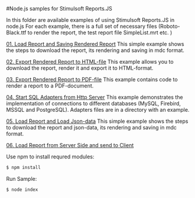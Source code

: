 #Node.js samples for Stimulsoft Reports.JS

In this folder are available examples of using Stimulsoft Reports.JS in node.js
For each example, there is a full set of necessary files (Roboto-Black.ttf to render the report, the test report file SimpleList.mrt etc. )

[01. Load Report and Saving Rendered Report](https://github.com/stimulsoft/Samples-JS/tree/master/Node.js/01.%20Load%20Report%20and%20Saving%20Rendered%20Report)
This simple example shows the steps to download the report, its rendering and saving in mdc format.

[02. Export Rendered Report to HTML-file](https://github.com/stimulsoft/Samples-JS/tree/master/Node.js/02.%20Export%20Rendered%20Report%20to%20HTML-file)
This example allows you to download the report, render it and export it to HTML-format.
 
[03. Export Rendered Report to PDF-file](https://github.com/stimulsoft/Samples-JS/tree/master/Node.js/03.%20Export%20Rendered%20Report%20to%20PDF-file)
This example contains code to render a report to a PDF-document.

[04. Start SQL Adapters from Http Server](https://github.com/stimulsoft/Samples-JS/tree/master/Node.js/04.%20Start%20SQL%20Adapters%20from%20Http%20Server)
This example demonstrates the implementation of connections to different databases (MySQL, Firebird, MSSQL and PostgreSQL). Adapters files are in a directory with an example.

[05. Load Report and Load Json-data](https://github.com/stimulsoft/Samples-JS/tree/master/Node.js/02.%20Load%20Report%20and%20Load%20Json-data)
This simple example shows the steps to download the report and json-data, its rendering and saving in mdc format.

[06. Load Report from Server Side and send to Client](https://github.com/stimulsoft/Samples-JS/tree/master/Node.js/06.%20Load%20Report%20from%20Server%20Side)

Use npm to install requred modules:
```sh
$ npm install
```

Run Sample:
```sh
$ node index
```
